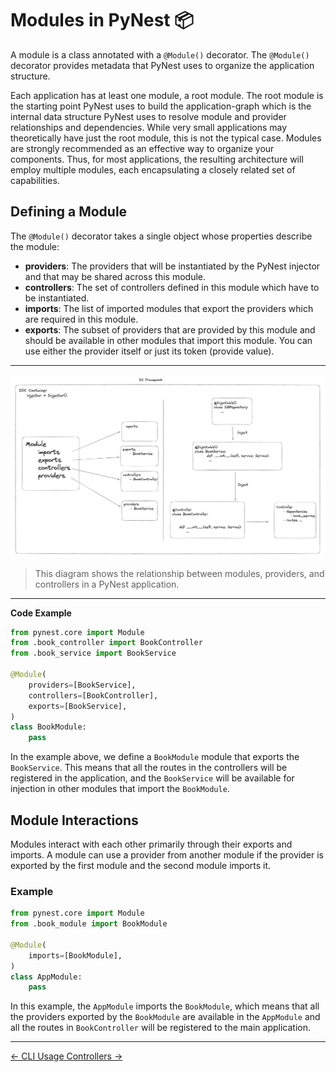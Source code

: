 # Modules in PyNest 📦

A module is a class annotated with a `@Module()` decorator. The `@Module()` decorator provides metadata that PyNest uses to organize the application structure.

Each application has at least one module, a root module.
The root module is the starting point PyNest uses
to build the application-graph which is the internal data structure PyNest uses
to resolve module and provider relationships and dependencies.
While very small applications may theoretically have just the root module, this is not the typical case.
Modules are strongly recommended as an effective way to organize your components.
Thus, for most applications, the resulting architecture will employ multiple modules,
each encapsulating a closely related set of capabilities.

## Defining a Module

The `@Module()` decorator takes a single object whose properties describe the module:

- **providers**: The providers that will be instantiated by the PyNest injector and that may be shared across this module.
- **controllers**: The set of controllers defined in this module which have to be instantiated.
- **imports**: The list of imported modules that export the providers which are required in this module.
- **exports**: The subset of providers that are provided by this module and should be available in other modules that import this module. You can use either the provider itself or just its token (provide value).

---

![img.png](imgs/module-architecture.png)
> This diagram shows the relationship between modules, providers, and controllers in a PyNest application.

---

**Code Example**

```python
from pynest.core import Module
from .book_controller import BookController
from .book_service import BookService

@Module(
    providers=[BookService],
    controllers=[BookController],
    exports=[BookService],
)
class BookModule:
    pass
```

In the example above, we define a `BookModule` module that exports the `BookService`.
This means that all the routes in the controllers will be registered in the application,
and the `BookService` will be available for injection in other modules that import the `BookModule`.

## Module Interactions
Modules interact with each other primarily through their exports and imports.
A module can use a provider from another module if the provider is exported by the first module
and the second module imports it.

### Example
```python
from pynest.core import Module
from .book_module import BookModule

@Module(
    imports=[BookModule],
)
class AppModule:
    pass
```

In this example, the `AppModule` imports the `BookModule`,
which means that all the providers exported by the `BookModule` are available in the
`AppModule` and all the routes in `BookController` will be registered to the main application.


---

<nav class="md-footer-nav">
  <a href="/PyNest/cli" class="md-footer-nav__link">
    <span>&larr; CLI Usage</span>
  </a>
  <a href="/PyNest/controllers" class="md-footer-nav__link">
    <span>Controllers &rarr;</span>
  </a>
</nav>